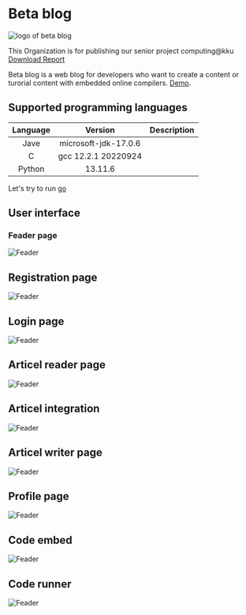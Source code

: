 # Beta blog

![logo of beta blog](https://blog.villsource.net/assets/images/logo-main.svg)

This Organization is for publishing our senior project computing@kku [Download Report](https://github.com/UntitleCMS/.github/blob/main/BetaBlog-Report.pdf)

Beta blog is a web blog for developers who want to create a content
or turorial content with embedded online compilers.
[Demo](https://blog.villsource.net/).

## Supported programming languages

| Language |       Version        | Description |
| :------: | :------------------: | :---------: |
|   Jave   | microsoft-jdk-17.0.6 |             |
|    C     | gcc 12.2.1 20220924  |             |
|  Python  |       13.11.6        |             |

Let's try to run [go](https://p.villsource.tk/post/BqCovOsGxES8_v39MXdFeQ)

## User interface

### Feader page

![Feader](https://raw.githubusercontent.com/UntitleCMS/.github/main/profile/interface/home.png)

## Registration page

![Feader](https://raw.githubusercontent.com/UntitleCMS/.github/main/profile/interface/register.png)


## Login page

![Feader](https://raw.githubusercontent.com/UntitleCMS/.github/main/profile/interface/login.png)

## Articel reader page

![Feader](https://raw.githubusercontent.com/UntitleCMS/.github/main/profile/interface/article.png)

## Articel integration

![Feader](https://raw.githubusercontent.com/UntitleCMS/.github/main/profile/interface/action.png)

## Articel writer page

![Feader](https://raw.githubusercontent.com/UntitleCMS/.github/main/profile/interface/write.png)

## Profile page

![Feader](https://raw.githubusercontent.com/UntitleCMS/.github/main/profile/interface/profile.png)

## Code embed

![Feader](https://raw.githubusercontent.com/UntitleCMS/.github/main/profile/interface/code.png)

## Code runner

![Feader](https://raw.githubusercontent.com/UntitleCMS/.github/main/profile/interface/run.png)
